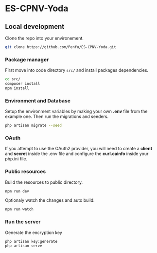 # ES-CPNV-Yoda

## Local development

Clone the repo into your environement.

```bash
git clone https://github.com/Penfu/ES-CPNV-Yoda.git
```

### Package manager

First move into code directory `src/` and install packages dependencies.

```bash
cd src/
composer install
npm install
```

### Environment and Database

Setup the environment variables by making your own **.env** file from the example one.
Then run the migrations and seeders.

```bash
php artisan migrate --seed
```

### OAuth

If you attempt to use the OAuth2 provider, you will need to create a **client** and **secret** inside the .env file and configure the **curl.cainfo** inside your php.ini file.

### Public resources

Build the resources to public directory.

```bash
npm run dev
```

Optionaly watch the changes and auto build.

```bash
npm run watch
```

### Run the server

Generate the encryption key

```bash
php artisan key:generate
php artisan serve
```
